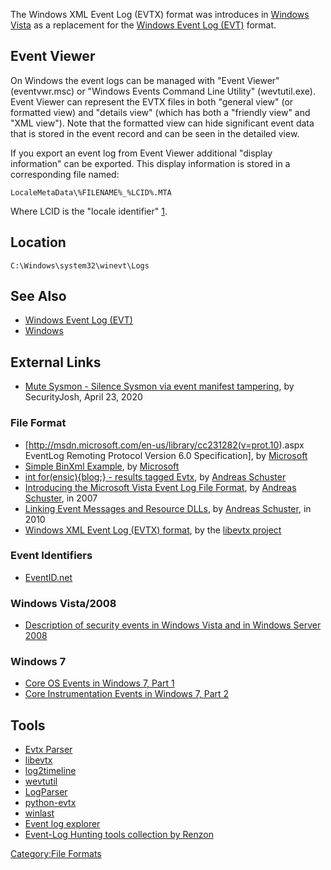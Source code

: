 The Windows XML Event Log (EVTX) format was introduces in [Windows
Vista](Windows "wikilink") as a replacement for the [Windows Event Log
(EVT)](Windows_Event_Log_(EVT) "wikilink") format.

## Event Viewer

On Windows the event logs can be managed with "Event Viewer"
(eventvwr.msc) or "Windows Events Command Line Utility" (wevtutil.exe).
Event Viewer can represent the EVTX files in both "general view" (or
formatted view) and "details view" (which has both a "friendly view" and
"XML view"). Note that the formatted view can hide significant event
data that is stored in the event record and can be seen in the detailed
view.

If you export an event log from Event Viewer additional "display
information" can be exported. This display information is stored in a
corresponding file named:

    LocaleMetaData\%FILENAME%_%LCID%.MTA

Where LCID is the "locale identifier"
[1](http://msdn.microsoft.com/en-us/goglobal/bb964664.aspx).

## Location

    C:\Windows\system32\winevt\Logs

## See Also

- [Windows Event Log (EVT)](Windows_Event_Log_(EVT) "wikilink")
- [Windows](Windows "wikilink")

## External Links

- [Mute Sysmon - Silence Sysmon via event manifest
  tampering](https://securityjosh.github.io/2020/04/23/Mute-Sysmon.html),
  by SecurityJosh, April 23, 2020

### File Format

- \[<http://msdn.microsoft.com/en-us/library/cc231282(v=prot.10>).aspx
  EventLog Remoting Protocol Version 6.0 Specification\], by
  [Microsoft](Microsoft "wikilink")
- [Simple BinXml
  Example](http://msdn.microsoft.com/en-us/library/cc231354.aspx), by
  [Microsoft](Microsoft "wikilink")
- [int for(ensic){blog;} - results tagged
  Evtx](http://computer.forensikblog.de/mt/mt-search.cgi?IncludeBlogs=3&tag=Evtx&limit=20),
  by [Andreas Schuster](Andreas_Schuster "wikilink")
- [Introducing the Microsoft Vista Event Log File
  Format](http://www.dfrws.org/2007/proceedings/p65-schuster_pres.pdf),
  by [Andreas Schuster](Andreas_Schuster "wikilink"), in 2007
- [Linking Event Messages and Resource
  DLLs](http://computer.forensikblog.de/en/2010/10/linking-event-messages-and-resource-dlls.html),
  by [Andreas Schuster](Andreas_Schuster "wikilink"), in 2010
- [Windows XML Event Log (EVTX)
  format](https://googledrive.com/host/0B3fBvzttpiiSRnQ0SExzX3JjdFE/Windows%20XML%20Event%20Log%20(EVTX).pdf),
  by the [libevtx project](libevtx "wikilink")

### Event Identifiers

- [EventID.net](http://eventid.net/)

### Windows Vista/2008

- [Description of security events in Windows Vista and in Windows Server
  2008](http://support.microsoft.com/kb/947226)

### Windows 7

- [Core OS Events in Windows 7, Part
  1](http://msdn.microsoft.com/en-us/magazine/ee412263.aspx)
- [Core Instrumentation Events in Windows 7, Part
  2](http://msdn.microsoft.com/en-us/magazine/ee358703.aspx)

## Tools

- [Evtx
  Parser](http://computer.forensikblog.de/files/evtx/Parse-Evtx-current.zip)
- [libevtx](libevtx "wikilink")
- [log2timeline](log2timeline "wikilink")
- [wevtutil](http://technet.microsoft.com/en-us/library/cc749339.aspx)
- [LogParser](http://www.microsoft.com/en-us/download/details.aspx?id=24659)
- [python-evtx](http://www.williballenthin.com/evtx/)
- [winlast](https://github.com/pch3/winlast)
- [Event log explorer](https://eventlogxp.com/)
- [Event-Log Hunting tools collection by
  Renzon](https://twitter.com/r3nzsec/status/1463018324086988801)

[Category:File Formats](Category:File_Formats "wikilink")